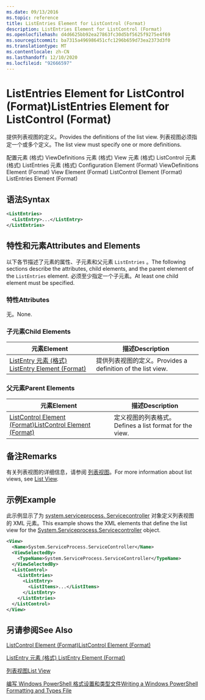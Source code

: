 ```yaml
---
ms.date: 09/13/2016
ms.topic: reference
title: ListEntries Element for ListControl (Format)
description: ListEntries Element for ListControl (Format)
ms.openlocfilehash: d4d6625bb92ea27863fc30d5bf5625f9275e4f69
ms.sourcegitcommit: ba7315a496986451cfc1296b659d73ea2373d3f0
ms.translationtype: MT
ms.contentlocale: zh-CN
ms.lasthandoff: 12/10/2020
ms.locfileid: "92666597"
---
```

# <a name="listentries-element-for-listcontrol-format"></a><span data-ttu-id="7521c-103">ListEntries Element for ListControl (Format)</span><span class="sxs-lookup"><span data-stu-id="7521c-103">ListEntries Element for ListControl (Format)</span></span>

<span data-ttu-id="7521c-104">提供列表视图的定义。</span><span class="sxs-lookup"><span data-stu-id="7521c-104">Provides the definitions of the list view.</span></span> <span data-ttu-id="7521c-105">列表视图必须指定一个或多个定义。</span><span class="sxs-lookup"><span data-stu-id="7521c-105">The list view must specify one or more definitions.</span></span>

<span data-ttu-id="7521c-106">配置元素 (格式) ViewDefinitions 元素 (格式) View 元素 (格式) ListControl 元素 (格式) ListEntries 元素 (格式) </span><span class="sxs-lookup"><span data-stu-id="7521c-106">Configuration Element (Format) ViewDefinitions Element (Format) View Element (Format) ListControl Element (Format) ListEntries Element (Format)</span></span>

## <a name="syntax"></a><span data-ttu-id="7521c-107">语法</span><span class="sxs-lookup"><span data-stu-id="7521c-107">Syntax</span></span>

```xml
<ListEntries>
  <ListEntry>...</ListEntry>
</ListEntries>
```

## <a name="attributes-and-elements"></a><span data-ttu-id="7521c-108">特性和元素</span><span class="sxs-lookup"><span data-stu-id="7521c-108">Attributes and Elements</span></span>

<span data-ttu-id="7521c-109">以下各节描述了元素的属性、子元素和父元素 `ListEntries` 。</span><span class="sxs-lookup"><span data-stu-id="7521c-109">The following sections describe the attributes, child elements, and the parent element of the `ListEntries` element.</span></span> <span data-ttu-id="7521c-110">必须至少指定一个子元素。</span><span class="sxs-lookup"><span data-stu-id="7521c-110">At least one child element must be specified.</span></span>

### <a name="attributes"></a><span data-ttu-id="7521c-111">特性</span><span class="sxs-lookup"><span data-stu-id="7521c-111">Attributes</span></span>

<span data-ttu-id="7521c-112">无。</span><span class="sxs-lookup"><span data-stu-id="7521c-112">None.</span></span>

### <a name="child-elements"></a><span data-ttu-id="7521c-113">子元素</span><span class="sxs-lookup"><span data-stu-id="7521c-113">Child Elements</span></span>

|<span data-ttu-id="7521c-114">元素</span><span class="sxs-lookup"><span data-stu-id="7521c-114">Element</span></span>|<span data-ttu-id="7521c-115">描述</span><span class="sxs-lookup"><span data-stu-id="7521c-115">Description</span></span>|
|-------------|-----------------|
|[<span data-ttu-id="7521c-116">ListEntry 元素 (格式) </span><span class="sxs-lookup"><span data-stu-id="7521c-116">ListEntry Element (Format)</span></span>](./listentry-element-for-listcontrol-format.md)|<span data-ttu-id="7521c-117">提供列表视图的定义。</span><span class="sxs-lookup"><span data-stu-id="7521c-117">Provides a definition of the list view.</span></span>|

### <a name="parent-elements"></a><span data-ttu-id="7521c-118">父元素</span><span class="sxs-lookup"><span data-stu-id="7521c-118">Parent Elements</span></span>

|<span data-ttu-id="7521c-119">元素</span><span class="sxs-lookup"><span data-stu-id="7521c-119">Element</span></span>|<span data-ttu-id="7521c-120">描述</span><span class="sxs-lookup"><span data-stu-id="7521c-120">Description</span></span>|
|-------------|-----------------|
|[<span data-ttu-id="7521c-121">ListControl Element (Format)</span><span class="sxs-lookup"><span data-stu-id="7521c-121">ListControl Element (Format)</span></span>](./listcontrol-element-format.md)|<span data-ttu-id="7521c-122">定义视图的列表格式。</span><span class="sxs-lookup"><span data-stu-id="7521c-122">Defines a list format for the view.</span></span>|

## <a name="remarks"></a><span data-ttu-id="7521c-123">备注</span><span class="sxs-lookup"><span data-stu-id="7521c-123">Remarks</span></span>

<span data-ttu-id="7521c-124">有关列表视图的详细信息，请参阅 [列表视图](./creating-a-list-view.md)。</span><span class="sxs-lookup"><span data-stu-id="7521c-124">For more information about list views, see [List View](./creating-a-list-view.md).</span></span>

## <a name="example"></a><span data-ttu-id="7521c-125">示例</span><span class="sxs-lookup"><span data-stu-id="7521c-125">Example</span></span>

<span data-ttu-id="7521c-126">此示例显示了为 [system.serviceprocess. Servicecontroller](/dotnet/api/System.ServiceProcess.ServiceController) 对象定义列表视图的 XML 元素。</span><span class="sxs-lookup"><span data-stu-id="7521c-126">This example shows the XML elements that define the list view for the [System.Serviceprocess.Servicecontroller](/dotnet/api/System.ServiceProcess.ServiceController) object.</span></span>

```xml
<View>
  <Name>System.ServiceProcess.ServiceController</Name>
  <ViewSelectedBy>
    <TypeName>System.ServiceProcess.ServiceController</TypeName>
  </ViewSelectedBy>
  <ListControl>
    <ListEntries>
      <ListEntry>
        <ListItems>...</ListItems>
      </ListEntry>
    </ListEntries>
  </ListControl>
</View>
```

## <a name="see-also"></a><span data-ttu-id="7521c-127">另请参阅</span><span class="sxs-lookup"><span data-stu-id="7521c-127">See Also</span></span>

[<span data-ttu-id="7521c-128">ListControl Element (Format)</span><span class="sxs-lookup"><span data-stu-id="7521c-128">ListControl Element (Format)</span></span>](./listcontrol-element-format.md)

[<span data-ttu-id="7521c-129">ListEntry 元素 (格式) </span><span class="sxs-lookup"><span data-stu-id="7521c-129">ListEntry Element (Format)</span></span>](./listentry-element-for-listcontrol-format.md)

[<span data-ttu-id="7521c-130">列表视图</span><span class="sxs-lookup"><span data-stu-id="7521c-130">List View</span></span>](./creating-a-list-view.md)

[<span data-ttu-id="7521c-131">编写 Windows PowerShell 格式设置和类型文件</span><span class="sxs-lookup"><span data-stu-id="7521c-131">Writing a Windows PowerShell Formatting and Types File</span></span>](./writing-a-powershell-formatting-file.md)
